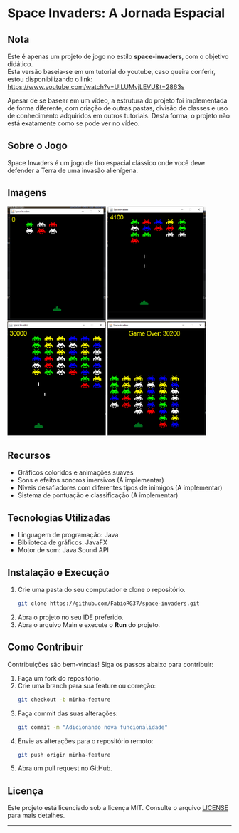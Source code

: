 # Space Invaders: A Jornada Espacial

## Nota

Este é apenas um projeto de jogo no estílo **space-invaders**, com o objetivo didático.<br>
Esta versão baseia-se em um tutorial do youtube, caso queira conferir, estou disponibilizando o link:<br>
https://www.youtube.com/watch?v=UILUMvjLEVU&t=2863s

Apesar de se basear em um vídeo, a estrutura do projeto foi implementada de forma diferente, com criação de outras pastas, divisão de classes e uso de conhecimento adquiridos em outros tutoriais.
Desta forma, o projeto não está exatamente como se pode ver no vídeo.

## Sobre o Jogo
Space Invaders é um jogo de tiro espacial clássico onde você deve defender a Terra de uma invasão alienígena.

## Imagens
<p>
<img src="https://github.com/FabioRG37/space-invaders/blob/master/res/Images/Example_Space_Invaders.PNG" width="221" height="256" alt="Print do game emprodução">
<img src="https://github.com/FabioRG37/space-invaders/blob/master/res/Images/Example_Space_Invaders_2.PNG" width="221" height="256" alt="Print do game emprodução">
<img src="https://github.com/FabioRG37/space-invaders/blob/master/res/Images/Example_Space_Invaders_3.png" width="221" height="256" alt="Print do game emprodução">
<img src="https://github.com/FabioRG37/space-invaders/blob/master/res/Images/Example_Space_Invaders_4.png" width="221" height="256" alt="Print do game emprodução">
<!-- ![Print do game em produção](https://github.com/FabioRG37/space-invaders/blob/master/res/Images/Example_Space_Invaders.PNG) -->
</p>

## Recursos
- Gráficos coloridos e animações suaves
- Sons e efeitos sonoros imersivos (A implementar)
- Níveis desafiadores com diferentes tipos de inimigos (A implementar)
- Sistema de pontuação e classificação (A implementar)

## Tecnologias Utilizadas
- Linguagem de programação: Java
- Biblioteca de gráficos: JavaFX
- Motor de som: Java Sound API

## Instalação e Execução
1. Crie uma pasta do seu computador e clone o repositório.
   ```bash
   git clone https://github.com/FabioRG37/space-invaders.git
   ```
3. Abra o projeto no seu IDE preferido.
4. Abra o arquivo Main e execute o **Run** do projeto.

## Como Contribuir

Contribuições são bem-vindas! Siga os passos abaixo para contribuir:

1. Faça um fork do repositório.
2. Crie uma branch para sua feature ou correção:
   ```bash
   git checkout -b minha-feature
   ```
3. Faça commit das suas alterações:
   ```bash
   git commit -m "Adicionando nova funcionalidade"
   ```
4. Envie as alterações para o repositório remoto:
   ```bash
   git push origin minha-feature
   ```
5. Abra um pull request no GitHub.

## Licença

Este projeto está licenciado sob a licença MIT. Consulte o arquivo [LICENSE](LICENSE) para mais detalhes.

---
